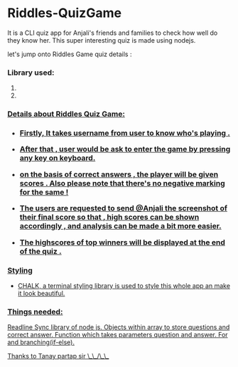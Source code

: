 <h1> Riddles-QuizGame </h1>

<p>
It is a CLI quiz app for Anjali's friends and families to check how well do they know her. 
This super interesting quiz is made using nodejs.

let's jump onto Riddles Game quiz details :

</p>

<h3> Library used: </h3>

1.  <a href=“https://www.npmjs.com/package/readline-sync” Readline-Sync>

2.  <a href=“https://www.npmjs.com/package/chalk” CHALK>

<h3> Details about Riddles Quiz Game: <h3>

- Firstly, It takes username from user to know who's playing .

- After that , user would be ask to enter the game by pressing any key on keyboard.

- on the basis of correct answers , the player will be given scores . Also please note that there's no negative marking for the same !

- The users are requested to send @Anjali the screenshot of their final score so that , high scores can be shown accordingly , and analysis can be made a bit more easier.

- The highscores of top winners will be displayed at the end of the quiz .

<h3> Styling </h3>

- CHALK, a terminal styling library is used to style this whole app an make it look beautiful.

<h3>Things needed: </h3>
Readline Sync library of node js.
Objects within array to store questions and correct answer.
Function which takes parameters question and answer.
For and branching(if-else).

<p> Thanks to Tanay partap sir \_\_/\_\_ </p>
